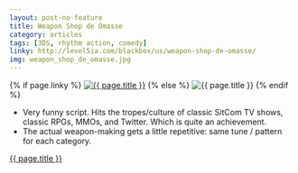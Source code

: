 ```yaml
---
layout: post-no-feature
title: Weapon Shop de Omasse
category: articles
tags: [3DS, rhythm action, comedy]
linky: http://level5ia.com/blackbox/us/weapon-shop-de-omasse/
img: weapon_shop_de_omasse.jpg
---
```


{% if page.linky %}
<a href="{{page.linky}}">![{{ page.title }}](/images/{{page.img}})</a>
{% else %}
![{{ page.title }}](/images/{{page.img}})
{% endif %}

* Very funny script. Hits the tropes/culture of classic SitCom TV shows, classic RPGs, MMOs, and Twitter. Which is quite an achievement.
* The actual weapon-making gets a little repetitive: same tune / pattern for each category.

[{{ page.title }}]({{page.linky}})